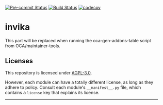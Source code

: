 
<!-- /!\ Non OCA Context : Set here the badge of your runbot / runboat instance. -->
[![Pre-commit Status](https://github.com/demchukm/mymodule/actions/workflows/pre-commit.yml/badge.svg?branch=16.0)](https://github.com/demchukm/mymodule/actions/workflows/pre-commit.yml?query=branch%3A16.0)
[![Build Status](https://github.com/demchukm/mymodule/actions/workflows/test.yml/badge.svg?branch=16.0)](https://github.com/demchukm/mymodule/actions/workflows/test.yml?query=branch%3A16.0)
[![codecov](https://codecov.io/gh/demchukm/mymodule/branch/16.0/graph/badge.svg)](https://codecov.io/gh/demchukm/mymodule)
<!-- /!\ Non OCA Context : Set here the badge of your translation instance. -->

<!-- /!\ do not modify above this line -->

# invika



<!-- /!\ do not modify below this line -->

<!-- prettier-ignore-start -->

[//]: # (addons)

This part will be replaced when running the oca-gen-addons-table script from OCA/maintainer-tools.

[//]: # (end addons)

<!-- prettier-ignore-end -->

## Licenses

This repository is licensed under [AGPL-3.0](LICENSE).

However, each module can have a totally different license, as long as they adhere to 
policy. Consult each module's `__manifest__.py` file, which contains a `license` key
that explains its license.

----
<!-- /!\ Non OCA Context : Set here the full description of your organization. -->
